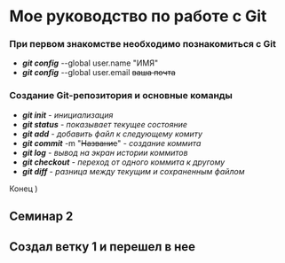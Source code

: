 # Мое руководство по работе с Git

### При первом знакомстве необходимо познакомиться с Git

* ***git config*** --global user.name "ИМЯ"
* ***git config*** --global user.email ~~ваша почта~~

### Создание Git-репозитория и основные команды

* ***git init*** - *инициализация*
* ***git status*** - *показывает текущее состояние*
* ***git add*** - *добавить файл к следующему комиту*
* ***git commit*** -m "~~Название~~" - *создание коммита*
* ***git log*** - *вывод на экран истории коммитов*
* ***git checkout*** - *переход от одного коммита к другому*
* ***git diff*** - *разница между текущим и сохраненным файлом*

Конец )

## Семинар 2

## Создал ветку 1 и перешел в нее

